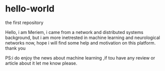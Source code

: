 # hello-world


the first repository

Hello, i am Meriem, i came from a network and distributed systems background, but i am more inetrested in machine learning and neurological networks now, 
hope i will find some help and motivation on this platform.
thank you

PS:i do enjoy the news about machine learning ,if tou have any review or article about it let me know please.






